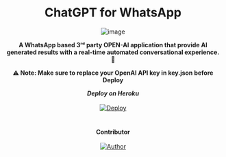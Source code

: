 <div align="center">
<h1><b>ChatGPT for WhatsApp</b></h1>

![image](https://user-images.githubusercontent.com/94374721/224017100-67d77397-c6bf-4d8f-87b4-bddce74d8fac.png)

**A WhatsApp based 3ʳᵈ party OPEN-AI application that provide AI generated results with a real-time automated conversational experience. 👾**

**⚠️ Note: Make sure to replace your OpenAI API key in key.json before Deploy**

***Deploy on Heroku*** </br></br>
[![Deploy](https://www.herokucdn.com/deploy/button.svg)](https://dashboard.heroku.com/new?button-url=https%3A%2F%2Fgithub.com%2F&template=https%3A%2F%2Fgithub.com%2FI-am-ALPHA%2FChatGPT)
#
**Contributor** <br><br>
<a href="https://github.com/I-am-ALPHA"><img title="Author" src="https://img.shields.io/badge/Author-A L P H A-blue.svg?color=54aeff&style=for-the-badge&logo=github" /><br>

</div>
